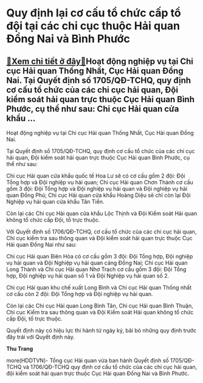 Quy định lại cơ cấu tổ chức cấp tổ đội tại các chi cục thuộc Hải quan Đồng Nai và Bình Phước
============================================================================================

[:gift:Xem chi tiết ở đây:gift:](https://hddtvn.com/quy-dinh-lai-co-cau-to-chuc-cap-to-doi-tai-cac-chi-cuc-thuoc-hai-quan-dong-nai-va-binh-phuoc/)Hoạt động nghiệp vụ tại Chi cục Hải quan Thống Nhất, Cục Hải quan Đồng Nai. Tại Quyết định số 1705/QĐ-TCHQ, quy định cơ cấu tổ chức của các chi cục hải quan, Đội kiểm soát hải quan trực thuộc Cục Hải quan Bình Phước, cụ thể như sau: Chi cục Hải quan cửa khẩu …
--------------------------------------------------------------------------------------------------------------------------------------------------------------------------------------------------------------------------------------------------------------------







 






 Hoạt động nghiệp vụ tại Chi cục Hải quan Thống Nhất, Cục Hải quan Đồng Nai. 


Tại Quyết định số 1705/QĐ-TCHQ, quy định cơ cấu tổ chức của các chi cục hải quan, Đội kiểm soát hải quan trực thuộc Cục Hải quan Bình Phước, cụ thể như sau:


 Chi cục Hải quan cửa khẩu quốc tế Hoa Lư sẽ có cơ cấu gồm 2 đội: Đội Tổng hợp và Đội nghiệp vụ hải quan; Chi cục Hải quan Chơn Thành cơ cấu gồm 3 đội: Đội Tổng hợp và Đội nghiệp vụ hải quan và Đội nghiệp vụ hải quan Đồng Phú; Chi cục Hải quan cửa khẩu Hoàng Diệu sẽ chỉ còn lại Đội Nghiệp vụ hải quan cửa khẩu Tân Tiến.


 Còn lại các Chi cục Hải quan cửa khẩu Lộc Thịnh và Đội Kiểm soát Hải quan không tổ chức cấp Đội, tổ trực thuộc.


 Với Quyết định số 1706/QĐ-TCHQ, cơ cấu tổ chức của các chi cục hải quan, Chi cục kiểm tra sau thông quan và Đội kiểm soát hải quan trực thuộc Cục Hải quan Đồng Nai như sau:


 Chi cục Hải quan Biên Hòa có cơ cấu gồm 3 đội: Đội Tổng hợp, Đội nghiệp vụ hải quan và Đội Nghiệp vụ hải quan cảng Đồng Nai; Chi cục Hải quan Long Thành và Chi cục Hải quan Nhơ Trạch cơ cấu gồm 3 đội: Đội Tổng hợp, Đội nghiệp vụ hải quan số 1 và Đội Nghiệp vụ hải quan số 2.


 Chi cục Hải quan khu chế xuất Long Bình và Chi cục Hải quan Thống nhất cơ cấu còn 2 đội: Đội Tổng hợp và Đội nghiệp vụ hải quan.


 Còn lại các Chi cục Hải quan Long Bình Tân, Chi cục Hải quan Bình Thuận, Chi cục Kiểm tra sau thông quan và Đội Kiểm soát Hải quan không tổ chức cấp Đội, tổ trực thuộc.


 Quyết định này có hiệu lực thi hành từ ngày ký, bãi bỏ những quy định trước đây trái với Quyết định này.






**Thu Trang**



more(HDDTVN)- Tổng cục Hải quan vừa ban hành Quyết định số 1705/QĐ-TCHQ và 1706/QĐ-TCHQ quy định cơ cấu tổ chức của các chi cục hải quan, đội kiểm soát hải quan trực thuộc Cục Hải quan Đồng Nai và Bình Phước.

